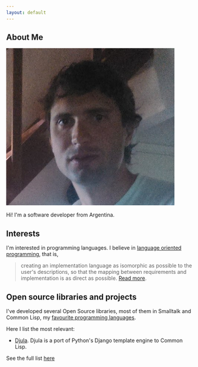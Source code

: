 ```yaml
---
layout: default
---
```


## About Me

<img class="profile-picture" src="face.png">

Hi! I'm a software developer from Argentina.

## Interests

I'm interested in programming languages. I believe in [language oriented programming](https://en.wikipedia.org/wiki/Language-oriented_programming), that is, 
> creating an implementation language as isomorphic as possible to the user's descriptions, so that the mapping between requirements and implementation is as direct as possible. [Read more](/interests).

## Open source libraries and projects

I've developed several Open Source libraries, most of them in Smalltalk and Common Lisp, my [favourite programming languages](/favouriteProgrammingLanguages).

Here I list the most relevant:

* [Djula](https://github.com/mmontone/djula). Djula is a port of Python's Django template engine to Common Lisp.

See the full list [here](/software)
